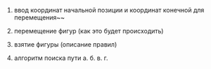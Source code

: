 1. ввод координат начальной позиции и координат конечной для перемещения~~

2. перемещение фигур (как это будет происходить)

3. взятие фигуры (описание правил)

4. алгоритм поиска пути 
    а. 
    б.
    в.
    г. 